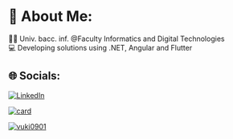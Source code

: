  # 💫 About Me:
👨‍🎓 Univ. bacc. inf. @Faculty Informatics and Digital Technologies<br>💻 Developing solutions using .NET, Angular and Flutter

## 🌐 Socials:
[![LinkedIn](https://img.shields.io/badge/LinkedIn-%230077B5.svg?logo=linkedin&logoColor=white)](https://linkedin.com/in/leo-vukoje-2179121aa) 

[![card](https://github-readme-stats.vercel.app/api?username=vuki0901&theme=default&show_icons=true)](https://github.com/anuraghazra/github-readme-stats)

[![vuki0901](https://github-readme-stats.vercel.app/api/top-langs/?username=vuki0901&hide=html&layout=compact&theme=default)](https://github.com/anuraghazra/github-readme-stats)
